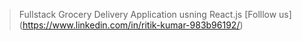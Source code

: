 >Fullstack Grocery Delivery Application usning React.js
>[Folllow us] (https://www.linkedin.com/in/ritik-kumar-983b96192/)